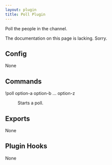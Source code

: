 ```yaml
---
layout: plugin
title: Poll Plugin
---
```


Poll the people in the channel.

The documentation on this page is lacking. Sorry.

## Config

<span class="none">None</span>

## Commands

<dl>
<dt>!poll option-a option-b ... option-z</dt>
<dd>
    <p>Starts a poll.</p>
</dd>
</dl>

## Exports

<span class="none">None</span>

## Plugin Hooks

<span class="none">None</span>